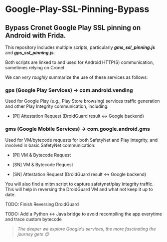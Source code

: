 # Google-Play-SSL-Pinning-Bypass

## Bypass Cronet Google Play SSL pinning on Android with Frida.

This repository includes multiple scripts, particularly ***gms_ssl_pinning.js*** and ***gps_ssl_pinning.js***.

Both scripts are linked to and used for Android HTTP(S) communication, sometimes relying on Cronet


We can *very roughly* summarize the use of these services as follows:



### gps (Google Play Services) → com.android.vending
Used for Google Play (e.g., Play Store browsing) services traffic generation and other Play Integrity communication, including:

- [PI] Attestation Request (DroidGuard result ↔ Google backend)


### gms (Google Mobile Services) → com.google.android.gms
Used for VM/bytecode requests for both SafetyNet and Play Integrity, and involved in basic SafetyNet communication:

- [PI] VM & Bytecode Request

- [SN] VM & Bytecode Request

- [SN] Attestation Request (DroidGuard result <-> Google backend)

You will also find a mitm script to capture safetynet/play integrity traffic.
This will help in reversing the DroidGuard VM and what not keep it up to date.


TODO: Finish Reversing DroidGuard

TODO:  Add a Python <-> Java bridge to avoid recompiling the app everytime and trace custom bytecode 








> *The deeper we explore Google's services, the more fascinating the journey gets 😊*
